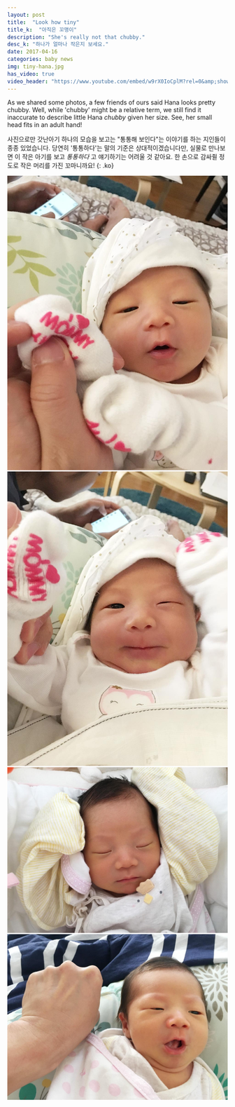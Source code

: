 ```yaml
---
layout: post
title:  "Look how tiny"
title_k:  "아직은 꼬맹이"
description: "She's really not that chubby."
desc_k: "하나가 얼마나 작은지 보세요."
date: 2017-04-16
categories: baby news
img: tiny-hana.jpg
has_video: true
video_header: "https://www.youtube.com/embed/w9rX0IoCplM?rel=0&amp;showinfo=0"
---
```

As we shared some photos, a few friends of ours said Hana looks pretty chubby. Well, while 'chubby' might be a relative term, we still find it inaccurate to describe little Hana _chubby_ given her size. See, her small head fits in an adult hand!

사진으로만 갓난아기 하나의 모습을 보고는 "통통해 보인다"는 이야기를 하는 지인들이 종종 있었습니다. 당연히 '통통하다'는 말의 기준은 상대적이겠습니다만, 실물로 만나보면 이 작은 아기를 보고 _통통하다_ 고 얘기하기는 어려울 것 같아요. 한 손으로 감싸쥘 정도로 작은 머리를 가진 꼬마니까요!
{: .ko}


<p><a href="../assets/images/IMG_9646.jpg" data-lightbox="tiny-hana" data-title="Hana's still tiny."><img src="../assets/images/IMG_9646.jpg" alt="Hana's still tiny." class="gal-l" style="" /></a><a href="../assets/images/IMG_9645.jpg" data-lightbox="tiny-hana" data-title="Hana's still tiny."><img src="../assets/images/IMG_9645.jpg" alt="Hana's still tiny." class="gal-r" style="" /></a><a href="../assets/images/IMG_9561.jpg" data-lightbox="tiny-hana" data-title="Hana's still tiny."><img src="../assets/images/IMG_9561.jpg" alt="Hana's still tiny." class="gal-l" style="" /></a><a href="../assets/images/IMG_9567.jpg" data-lightbox="tiny-hana" data-title="Hana's still tiny."><img src="../assets/images/IMG_9567.jpg" alt="Hana's still tiny." class="gal-r" style="" /></a>
</p>
